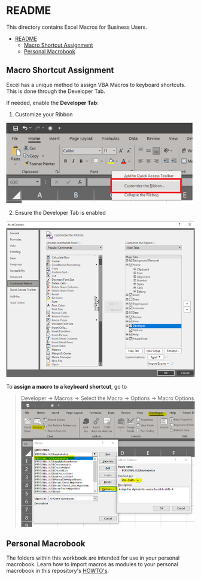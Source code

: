 # README
This directory contains Excel Macros for Business Users.

- [README](#readme)
  - [Macro Shortcut Assignment](#macro-shortcut-assignment)
  - [Personal Macrobook](#personal-macrobook)

## Macro Shortcut Assignment
Excel has a unique method to assign VBA Macros to keyboard shortcuts. This is done through the Developer Tab.

If needed, enable the **Developer Tab**:
1. Customize your Ribbon

![.](https://github.com/jaimiles23/VBA-Operations/blob/main/_images/Excel/CustomizeRibbon.png?raw=true)


2. Ensure the Developer Tab is enabled

![.](https://github.com/jaimiles23/VBA-Operations/blob/main/_images/Excel/DeveloperEnabled.png?raw=true)


To **assign a macro to a keyboard shortcut**, go to
> Developer -> Macros -> Select the Macro -> Options -> Macro Options
![.](https://github.com/jaimiles23/VBA-Operations/blob/main/_images/Excel/MacroShortCut.png?raw=true)


## Personal Macrobook
The folders within this workbook are intended for use in your personal macrobook. Learn how to import macros as modules to your personal macrobook in this repository's [HOWTO's](https://github.com/jaimiles23/VBA-Operations/tree/main/_HOWTO#sharing-code).